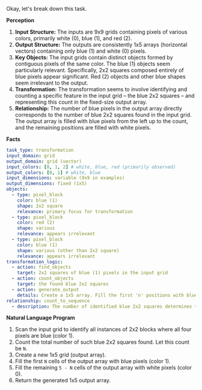 Okay, let's break down this task.

**Perception**

1.  **Input Structure:** The inputs are 9x9 grids containing pixels of various colors, primarily white (0), blue (1), and red (2).
2.  **Output Structure:** The outputs are consistently 1x5 arrays (horizontal vectors) containing only blue (1) and white (0) pixels.
3.  **Key Objects:** The input grids contain distinct objects formed by contiguous pixels of the same color. The blue (1) objects seem particularly relevant. Specifically, 2x2 squares composed entirely of blue pixels appear significant. Red (2) objects and other blue shapes seem irrelevant to the output.
4.  **Transformation:** The transformation seems to involve identifying and counting a specific feature in the input grid – the blue 2x2 squares – and representing this count in the fixed-size output array.
5.  **Relationship:** The number of blue pixels in the output array directly corresponds to the number of blue 2x2 squares found in the input grid. The output array is filled with blue pixels from the left up to the count, and the remaining positions are filled with white pixels.

**Facts**


```yaml
task_type: transformation
input_domain: grid
output_domain: grid (vector)
input_colors: [0, 1, 2] # white, blue, red (primarily observed)
output_colors: [0, 1] # white, blue
input_dimensions: variable (9x9 in examples)
output_dimensions: fixed (1x5)
objects:
  - type: pixel_block
    color: blue (1)
    shape: 2x2 square
    relevance: primary focus for transformation
  - type: pixel_block
    color: red (2)
    shape: various
    relevance: appears irrelevant
  - type: pixel_block
    color: blue (1)
    shape: various (other than 2x2 square)
    relevance: appears irrelevant
transformation_logic:
  - action: find_objects
    target: 2x2 squares of blue (1) pixels in the input grid
  - action: count_objects
    target: the found blue 2x2 squares
  - action: generate_output
    details: Create a 1x5 array. Fill the first 'n' positions with blue (1), where 'n' is the count from the previous step. Fill the remaining positions (5 - n) with white (0).
relationship: count_to_sequence
  - description: The number of identified blue 2x2 squares determines the number of blue pixels placed sequentially from the start of the 1x5 output array.
```


**Natural Language Program**

1.  Scan the input grid to identify all instances of 2x2 blocks where all four pixels are blue (color 1).
2.  Count the total number of such blue 2x2 squares found. Let this count be `N`.
3.  Create a new 1x5 grid (output array).
4.  Fill the first `N` cells of the output array with blue pixels (color 1).
5.  Fill the remaining `5 - N` cells of the output array with white pixels (color 0).
6.  Return the generated 1x5 output array.